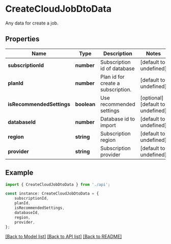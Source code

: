 # CreateCloudJobDtoData

Any data for create a job.

## Properties

Name | Type | Description | Notes
------------ | ------------- | ------------- | -------------
**subscriptionId** | **number** | Subscription id of database | [default to undefined]
**planId** | **number** | Plan id for create a subscription. | [default to undefined]
**isRecommendedSettings** | **boolean** | Use recommended settings | [optional] [default to undefined]
**databaseId** | **number** | Database id to import | [default to undefined]
**region** | **string** | Subscription region | [default to undefined]
**provider** | **string** | Subscription provider | [default to undefined]

## Example

```typescript
import { CreateCloudJobDtoData } from './api';

const instance: CreateCloudJobDtoData = {
    subscriptionId,
    planId,
    isRecommendedSettings,
    databaseId,
    region,
    provider,
};
```

[[Back to Model list]](../README.md#documentation-for-models) [[Back to API list]](../README.md#documentation-for-api-endpoints) [[Back to README]](../README.md)
